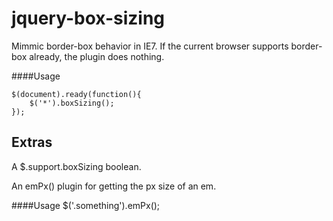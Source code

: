 jquery-box-sizing
=================

Mimmic border-box behavior in IE7. If the current browser supports border-box already, the plugin does nothing.

####Usage

	$(document).ready(function(){
		$('*').boxSizing();
	});


Extras
-------------------

A $.support.boxSizing boolean.

An emPx() plugin for getting the px size of an em.

####Usage
	$('.something').emPx();
	
